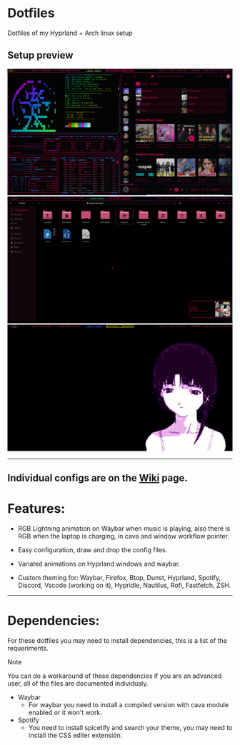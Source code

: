 # Dotfiles
Dotfiles of my Hyprland + Arch linux setup
## Setup preview

![1](preview/general_1.jpg) ![2](preview/general_2.jpg) ![3](preview/general_3.jpg)

---

Individual configs are on the [Wiki](https://github.com/Axel-DaMage/Dotfiles/wiki) page.
---
<H1> Features: </H1>

* RGB Lightning animation on Waybar when music is playing, also there is RGB when the laptop is charging, in cava and window workflow pointer.

* Easy configuration, draw and drop the config files.

* Variated animations on Hyprland windows and waybar.

* Custom theming for: Waybar, Firefox, Btop, Dunst, Hyprland, Spotify, Discord, Vscode (working on it), Hypridle, Nautilus, Rofi, Fastfetch, ZSH.
---
<H1> Dependencies: </H1>

For these dotfiles you may need to install dependencies, this is a list of the requeriments.
> [!NOTE]
> You can do a workaround of these dependencies if you are an advanced user, all of the files are documented individualy.

* Waybar
    * For waybar you need to install a compiled version with cava module enabled or it won't work.
* Spotify
    * You need to install spicetify and search your theme, you may need to install the CSS editer extensión.

